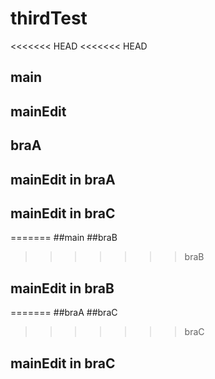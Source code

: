 # thirdTest
<<<<<<< HEAD
<<<<<<< HEAD
## main
## mainEdit
## braA
## mainEdit in braA
## mainEdit in braC
=======
##main
##braB
>>>>>>> braB
## mainEdit in braB
=======
##braA
##braC
>>>>>>> braC
## mainEdit in braC
